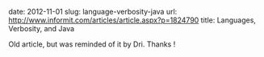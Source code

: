 date: 2012-11-01
slug: language-verbosity-java
url: http://www.informit.com/articles/article.aspx?p=1824790
title: Languages, Verbosity, and Java

Old article, but was reminded of it by Dri. Thanks !